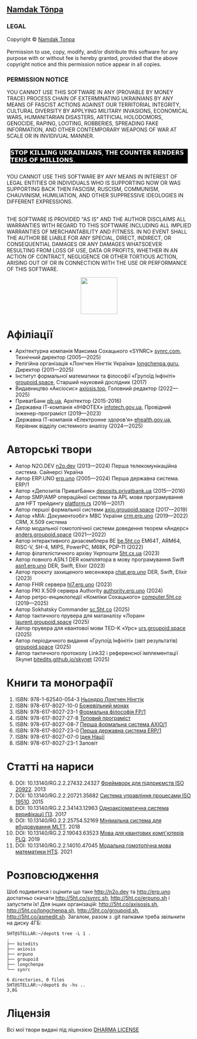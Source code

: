 
<h2 style="white-space: nowrap;"><a itemprop="sameAs" content="https://orcid.org/0000-0001-7127-8796" href="https://orcid.org/0000-0001-7127-8796" target="orcid.widget" rel="me noopener noreferrer" style="vertical-align:top;white-space: nowrap;">Namdak Tönpa</a> </h2>

<aside>
    <article>
        <section>
            <h3>LEGAL</h3>
            <div>Copyright &copy; <a href="https://tonpa.guru/">Namdak Tonpa</a></div><br>
            <div>Permission to use, copy, modify, and/or distribute this software
                 for any purpose with or without fee is hereby granted, provided
                 that the above copyright notice and this permission notice appear in all copies.
            </div>
        </section>
        <section>
            <h3>PERMISSION NOTICE</h3>
            <div>
                 YOU CANNOT USE THIS SOFTWARE IN ANY (PROVABLE BY MONEY TRACE)
                 PROCESS CHAIN OF EXTERMINATING UKRAINIANS BY ANY MEANS
                 OF FASCIST ACTIONS AGAINST OUR TERRITORIAL INTEGRITY,
                 CULTURAL DIVERSITY BY APPLYING MILITARY INVASIONS,
                 ECONOMICAL WARS, HUMANITARIAN DISASTERS, ARTFICIAL HOLODOMORS,
                 GENOCIDE, RAPING, LOOTING, ROBBERIES, SPREADING FAKE INFORMATION,
                 AND OTHER CONTEMPORARY WEAPONS OF WAR AT SCALE OR IN INVIDIVUAL MANNER.
            </div><br>
            <div style="font-size:16px;margin:10px;background:black;color:white;">
                 𝗦𝗧𝗢𝗣 𝗞𝗜𝗟𝗟𝗜𝗡𝗚 𝗨𝗞𝗥𝗔𝗜𝗡𝗜𝗔𝗡𝗦, 𝗧𝗛𝗘 𝗖𝗢𝗨𝗡𝗧𝗘𝗥 𝗥𝗘𝗡𝗗𝗘𝗥𝗦 𝗧𝗘𝗡𝗦 𝗢𝗙 𝗠𝗜𝗟𝗟𝗜𝗢𝗡𝗦.
            </div><br>
            <div>
                 YOU CANNOT USE THIS SOFTWARE BY ANY MEANS IN INTEREST OF LEGAL
                 ENTITIES OR INDIVIDUALS WHO IS SUPPORTING NOW OR WAS SUPPORTING
                 BACK THEN FASCISM, RUSCISM, COMMUNISM, CHAUVINISM, HUMILIATION,
                 AND OTHER SUPPRESSIVE IDEOLOGIES IN DIFFERENT EXPRESSIONS.<br><br>
            </div>
        </section>
    </article>
</aside>
<main>
    <section>
        <p> THE SOFTWARE IS PROVIDED "AS IS" AND THE AUTHOR DISCLAIMS ALL WARRANTIES
            WITH REGARD TO THIS SOFTWARE INCLUDING ALL IMPLIED WARRANTIES OF
            MERCHANTABILITY AND FITNESS. IN NO EVENT SHALL THE AUTHOR BE LIABLE FOR
            ANY SPECIAL, DIRECT, INDIRECT, OR CONSEQUENTIAL DAMAGES OR ANY DAMAGES
            WHATSOEVER RESULTING FROM LOSS OF USE, DATA OR PROFITS, WHETHER IN AN
            ACTION OF CONTRACT, NEGLIGENCE OR OTHER TORTIOUS ACTION, ARISING OUT OF
            OR IN CONNECTION WITH THE USE OR PERFORMANCE OF THIS SOFTWARE.
        </p>
            <div align=center><img src="https://5HT.co/BUDDHA.svg" width=100></div>
    </section>
</main>

# Афіліації

* Архітектурна компанія Максима Сохацького «SYNRC» <a href="https://synrc.com">synrc.com</a>, Технічний директор (2005—2025)
* Релігійна організація «Лонгчен Нінгтік Україна» <a href="https://longchenpa.guru">longchenpa.guru</a>, Директор (2011—2025)
* Інститут формальної математики та філософії «Групоїд Інфініті» <a href="https://groupoid.space/institute/">groupoid.space</a>, Старший науковий дослідник (2017)
* Видавництво «Аксіосис» <a href="https://axiosis.top">axiosis.top</a>, Головний редактор (2022—2025)
* ПриватБанк <a href="https://pb.ua">pb.ua</a>, Архітектор (2015-2016)
* Державна ІТ-компанія «ІНФОТЕХ» <a href="https://infotech.gov.ua">infotech.gov.ua</a>, Провідний інженер-програміст (2019—2023)
* Державна ІТ-компанія «Електронне здоров'я» <a href="https://ehealth.gov.ua">ehealth.gov.ua</a>, Керівник відділу системного аналізу (2024—2025)

# Авторські твори

* Автор N2O.DEV <a href="https://n2o.dev">n2o.dev</a> (2013—2024) Перша телекомунікаційна система. Сайнерсі Україна
* Автор ERP.UNO <a href="https://erp.uno">erp.uno</a> (2005—2024) Перша державна система. ERP/1
* Автор «Депозитів ПриватБанк» <a href="https://deposits.privatbank.ua/static/doc/index.htm">deposits.privatbank.ua</a> (2015—2016)
* Автор SMP/AMP операційної системи та APL мови програмування для HFT трейдингу <a href="https://github.com/o83/n2o">platform.rs</a> (2016—2017)
* Автор першої формальної системи <a href="https://axio.groupoid.space">axio.groupoid.space</a> (2017—2019) 
* Автор «МІА: Документообіг» МВС України <a href="https://crm.erp.uno">crm.erp.uno</a> (2019—2022) CRM, X.509 система
* Автор модальної гомотопічної системи доведення теорем «Андерс» <a href="https://anders.groupoid.space">anders.groupoid.space</a> (2021—2022)
* Автор інтерактивного дизасемблера BE <a href="https://be.5ht.co">be.5ht.co</a> EM64T, ARM64, RISC-V, SH-4, MIPS, PowerPC, M68K, PDP-11 (2022)
* Автор філателістичного архіву Укрпошти <a href="https://5ht.github.io/5ht.cx.ua/">5ht.cx.ua</a> (2023)
* Автор повного ASN.1 DER компілятора в мову програмування Swift <a href="https://asn1.erp.uno">asn1.erp.uno</a> DER, Swift, Elixir (2023)
* Автор проєкту захищеного месенжера <a href="https://chat.erp.uno">chat.erp.uno</a> DER, Swift, Elixir (2023)
* Автор FHIR сервера <a href="https://hl7.erp.uno">hl7.erp.uno</a> (2023)
* Автор PKI X.509 сервера Authority <a href="https://authority.erp.uno">authority.erp.uno</a> (2024)
* Автор ретро-енциклопедії «Компіки Сохацького» <a href="https://computer.5ht.co">computer.5ht.co</a> (2019—2025)
* Автор Sokhatsky Commander <a href="https://sc.5ht.co">sc.5ht.co</a> (2025)
* Автор тактичного прувера для матаналізу «Лоран» <a href="https://laurent.groupoid.space">laurent.groupoid.space</a> (2025)
* Автор прувера для квантової мови TED-K «Урс» <a href="https://urs.groupoid.space">urs.groupoid.space</a> (2025)
* Автор періодичного видання «Групоїд Інфініті» (звіт результатів) <a href="https://groupoid.space">groupoid.space</a> (2025)
* Автор тактичного протоколу Link32 і референсної імплементації Skynet <a href="https://bitedits.github.io/skynet">bitedits.github.io/skynet</a> (2025)


# Книги та монографії

1. ISBN: 978-1-62540-054-3 <a href="https://axiosis.github.io/books/nendro/nendro.pdf">Ньондро Лонгчен Нінгтік</a>
2. ISBN: 978-617-8027-10-0 <a href="https://axiosis.github.io/books/monk/monk.pdf">Божевільний монах</a>
3. ISBN: 978-617-8027-23-1 <a href="https://axiosis.github.io/books/fp/fp.pdf">Формальна філософія FP/1</a>
4. ISBN: 978-617-8027-27-8 <a href="https://axiosis.github.io/books/top/top.pdf">Топовий програміст</a>
5. ISBN: 978-617-8027-08-7 <a href="https://axiosis.github.io/books/axio/axio.pdf">Перша формальна система AXIO/1</a>
6. ISBN: 978-617-8027-23-0 <a href="https://axiosis.github.io/books/erp/erp.pdf">Перша державна система ERP/1</a>
7. ISBN: 978-617-8027-07-0 <a href="https://axiosis.github.io/books/azov/idea.pdf">Ідея Нації</a>
8. ISBN: 978-617-8027-23-1 Заповіт

# Статті на нариси

6. DOI: 10.13140/RG.2.2.27432.24327 <a href="https://n2o.dev/ua/books/vol.2/index.html">Фреймворк для підприємств ISO 20922</a>. 2013
7. DOI: 10.13140/RG.2.2.20721.35682 <a href="https://n2o.dev/ua/books/vol.3/index.html">Система управління процесами ISO 19510</a>. 2015
8. DOI: 10.13140/RG.2.2.34143.12963 <a href="https://axiosis.github.io/articles/henk/pts_ua.pdf">Одноаксіоматична система верифікації ПЗ</a>. 2017
9. DOI: 10.13140/RG.2.2.25754.52169 <a href="https://axiosis.github.io/articles/per/anno_ua.pdf">Мінімальна система для вбудовування MLTT</a>. 2018
10. DOI: 10.13140/RG.2.2.19043.63523 <a href="https://axiosis.github.io/articles/bloch/quantum.pdf">Мова для квантових комп'ютерів PLQ</a>. 2019
11. DOI: 10.13140/RG.2.2.14010.47045 <a href="https://axiosis.github.io/articles/anders/anders.pdf">Модальна гомотопічна мова математики HTS</a>. 2021

# Розповсюдження

Шоб подивитися і оцінити що таке http://n2o.dev та http://erp.uno достатньо скачати http://5ht.co/synrc.sh,
http://5ht.co/erpuno.sh і запустити їх! Для інших організацій: http://5ht.co/axisosis.sh, http://5ht.co/longchenpa.sh,
http://5ht.co/groupoid.sh, http://5ht.co/asmedit.sh. Загалом, разом з .git папками треба звільнити на диску 4ГБ:

```
5HT@STELLAR:~/depot$ tree -L 1 .
.
├── bitedits
├── axiosis
├── erpuno
├── groupoid
├── longchenpa
└── synrc

6 directories, 0 files
5HT@STELLAR:~/depot$ du -hs ..
3,8G
```

# Ліцензія

Всі мої твори видані під ліцензією <a href="https://5ht.co/license/">DHARMA LICENSE</a>

